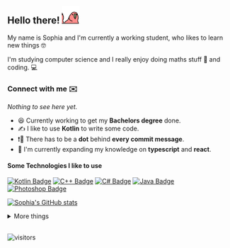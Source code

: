## Hello there! <img src="./binaries/bird.gif" width="40">

My name is Sophia and I'm currently a working student, who likes to learn new things 🤓

I'm studying computer science and I really enjoy doing maths stuff 🧪 and coding. 💻

### Connect with me ✉️

_Nothing to see here yet._


- 😆 Currently working to get my **Bachelors degree** done.
- ✍️ I like to use **Kotlin** to write some code.
- ❗💬 There has to be a **dot** behind **every commit message**.
- 🌱 I'm currently expanding my knowledge on **typescript** and **react**.

#### Some Technologies I like to use
[![Kotlin Badge](https://img.shields.io/badge/-Kotlin-7F52FF?style=for-the-badge&labelColor=black&logo=kotlin&logoColor=7F52FF)](#) [![C++ Badge](https://img.shields.io/badge/-C%2B%2B-00599C?style=for-the-badge&labelColor=black&logo=C%2B%2B&logoColor=00599C)](#) [![C# Badge](https://img.shields.io/badge/-C%23-239120?style=for-the-badge&labelColor=black&logo=CSharp&logoColor=239120)](#) [![Java Badge](https://img.shields.io/badge/-Java-007396?style=for-the-badge&labelColor=black&logo=Java&logoColor=007396)](#) [![Photoshop Badge](https://img.shields.io/badge/-Photoshop-31A8FF?style=for-the-badge&labelColor=black&logo=AdobePhotoshop&logoColor=31A8FF)](#)

[![Sophia's GitHub stats](https://github-readme-stats.vercel.app/api?username=xsoophx&count_private=true&show_icons=true&theme=radical&&hide=contribs,issues)](https://github.com/anuraghazra/github-readme-stats)

<details>
<summary>
More things
</summary>
<br>

### Some real nice mixes 👀🎶
I really enjoy creating mixes in my freetime:
<!-- YOUTUBE:START -->
- [[Techno, Hardtechno] 🔮145 BPM TECHNO MIX 🔮 - November 2021 | Jacidorex, Regal &amp; more](https://www.youtube.com/watch?v=t2OeTrKOc4E)
- [[Hardtechno, Industrial Techno] 👹 145 BPM TECHNO MIX 👹 - June 2021 | Sebastian Groth, O.B.I. &amp; more](https://www.youtube.com/watch?v=PW0KhvUSd4A)
- [[Techno, Hardtechno] 💯Trending TECHNO April 2021 💯- 140 BPM | KlangKuenstler, Shadym &amp; more](https://www.youtube.com/watch?v=pTWH6s-szkw)
- [[Techno] TRENDING BEATPORT TECHNO APRIL 2️⃣0️⃣2️⃣1️⃣](https://www.youtube.com/watch?v=a7CrCV8vsbY)
- [[Techno] 👽 SPACE TIME DRIVING TECHNO 2021👽  N.O.B.A, H! Dude &amp; more | 134 BPM](https://www.youtube.com/watch?v=jfLOZqARWPA)
<!-- YOUTUBE:END -->

</details>
<br>

![visitors](https://visitor-badge.glitch.me/badge?page_id=xsoophx.xsoophx&left_color=black&right_color=#7F52FF)
